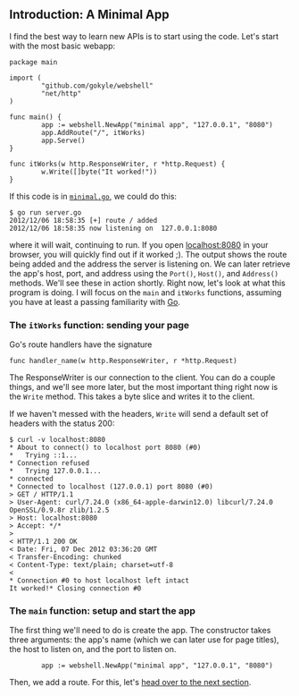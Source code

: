 ## Introduction: A Minimal App

I find the best way to learn new APIs is to start using the code. Let's
start with the most basic webapp:

```
package main

import (
        "github.com/gokyle/webshell"
        "net/http"
)

func main() {
        app := webshell.NewApp("minimal app", "127.0.0.1", "8080")
        app.AddRoute("/", itWorks)
        app.Serve()
}

func itWorks(w http.ResponseWriter, r *http.Request) {
        w.Write([]byte("It worked!"))
}
```

If this code is in [`minimal.go`](/examples/intro/minimal.go.txt), we could do this:

```
$ go run server.go
2012/12/06 18:58:35 [+] route / added
2012/12/06 18:58:35 now listening on  127.0.0.1:8080
```

where it will wait, continuing to run. If you open
[localhost:8080](http://localhost:8080) in your browser, you will quickly find
out if it worked ;). The output shows the route being added and the address the
server is listening on. We can later retrieve the app's host, port, and address
using the `Port()`, `Host()`, and `Address()` methods. We'll see these in
action shortly. Right now, let's look at what this program is doing. I will
focus on the `main` and `itWorks` functions, assuming you have at least a
passing familiarity with [Go](http://golang.org).

### The `itWorks` function: sending your page
Go's route handlers have the signature

```
func handler_name(w http.ResponseWriter, r *http.Request)
```

The ResponseWriter is our connection to the client. You can do a couple
things, and we'll see more later, but the most important thing right now
is the `Write` method. This takes a byte slice and writes it to the client.

If we haven't messed with the headers, `Write` will send a default set of
headers with the status 200:

```
$ curl -v localhost:8080
* About to connect() to localhost port 8080 (#0)
*   Trying ::1...
* Connection refused
*   Trying 127.0.0.1...
* connected
* Connected to localhost (127.0.0.1) port 8080 (#0)
> GET / HTTP/1.1
> User-Agent: curl/7.24.0 (x86_64-apple-darwin12.0) libcurl/7.24.0 OpenSSL/0.9.8r zlib/1.2.5
> Host: localhost:8080
> Accept: */*
> 
< HTTP/1.1 200 OK
< Date: Fri, 07 Dec 2012 03:36:20 GMT
< Transfer-Encoding: chunked
< Content-Type: text/plain; charset=utf-8
< 
* Connection #0 to host localhost left intact
It worked!* Closing connection #0
```

### The `main` function: setup and start the app

The first thing we'll need to do is create the app. The constructor takes
three arguments: the app's name (which we can later use for page titles),
the host to listen on, and the port to listen on.

```
        app := webshell.NewApp("minimal app", "127.0.0.1", "8080")
```

Then, we add a route. For this, let's [head over to the next section](/routes).


